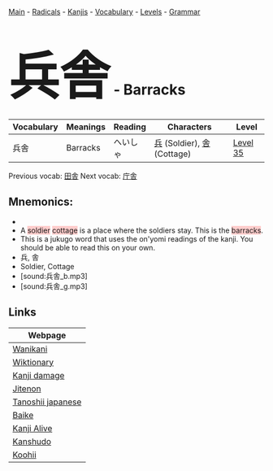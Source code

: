 <style> bigfont {font-size: 100px}</style>
[Main](../README.md) -
[Radicals](../radicals.md) -
[Kanjis](../kanjis.md) -
[Vocabulary](../vocabulary.md) -
[Levels](../levels.md) -
[Grammar](../grammar.md)
# <bigfont> 兵舎</bigfont> - Barracks 

| Vocabulary | Meanings | Reading | Characters | Level |
| --- | --- | --- | --- | --- |
| 兵舎 | Barracks | へいしゃ |  [兵](../kanjis/兵.md) (Soldier), [舎](../kanjis/舎.md) (Cottage) | [Level 35](../levels/wk_level35.md) |

Previous vocab: [田舎](田舎.md) Next vocab: [庁舎](庁舎.md) 

## Mnemonics:

* 
* A <span style="background-color:#ffcccb"> soldier</span> <span style="background-color:#ffcccb"> cottage</span> is a place where the soldiers stay. This is the <span style="background-color:#ffcccb"> barracks</span>.
* This is a jukugo word that uses the on'yomi readings of the kanji. You should be able to read this on your own.
* 兵, 舎
* Soldier, Cottage
* [sound:兵舎_b.mp3]
* [sound:兵舎_g.mp3]


## Links 

| Webpage |
| --- |
| [Wanikani          ](https://www.wanikani.com/kanji/兵舎) |
| [Wiktionary        ](https://en.wiktionary.org/wiki/兵舎) |
| [Kanji damage      ](http://www.kanjidamage.com/kanji/search?utf8=✓&q=兵舎) |
| [Jitenon           ](https://jitenon.com/kanji/兵舎) |
| [Tanoshii japanese ](https://www.tanoshiijapanese.com/dictionary/kanji.cfm?k=兵舎) |
| [Baike             ](https://baike.baidu.com/item/兵舎) |
| [Kanji Alive       ](https://app.kanjialive.com/兵舎) |
| [Kanshudo          ](https://www.kanshudo.com/searchmn?q=兵舎) |
| [Koohii            ](https://kanji.koohii.com/study/kanji/兵舎) |
